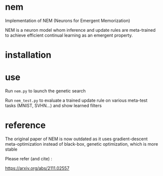 # nem

Implementation of NEM (Neurons for Emergent Memorization)

NEM is a neuron model whom inference and update rules are meta-trained to achieve efficient continual learning as an emergent property.

# installation

# use 

Run `nem.py` to launch the genetic search

Run `nem_test.py` to evaluate a trained update rule on various meta-test tasks (MNIST, SVHN...) and show learned filters

# reference 

The original paper of NEM is now outdated as it uses gradient-descent meta-optimization instead of black-box, genetic optimization, which is more stable 

Please refer (and cite) :

https://arxiv.org/abs/2111.02557
